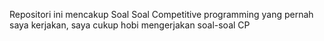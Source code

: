 Repositori ini mencakup Soal Soal Competitive programming yang pernah saya kerjakan, saya cukup hobi mengerjakan soal-soal CP
